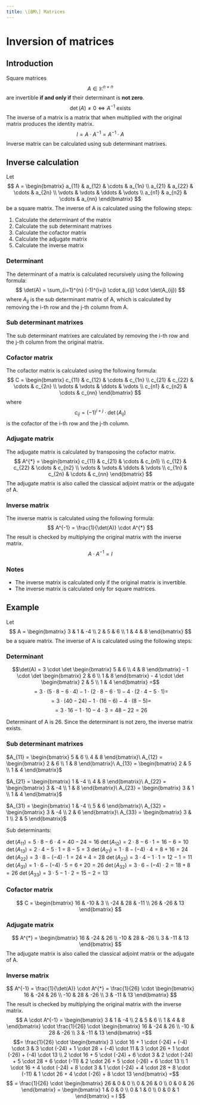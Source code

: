 ```yaml
---
title: \[BM\] Matrices
---
```


# Inversion of matrices

## Introduction
Square matrices
$$ A \in \mathbb{K}^{n \times n} $$
are invertible **if and only if** their determinant is **not zero**.
$$\det(A) \neq 0 \Leftrightarrow A^{-1} \text{ exists}$$
The inverse of a matrix is a matrix that when multiplied with the original matrix produces the identity matrix.
$$ I = A \cdot A^{-1} = A^{-1} \cdot A $$
Inverse matrix can be calculated using sub determinant matrixes.

## Inverse calculation
Let
$$ A = \begin{bmatrix}
    a_{11} & a_{12} & \cdots & a_{1n} \\
    a_{21} & a_{22} & \cdots & a_{2n} \\
    \vdots & \vdots & \ddots & \vdots \\
    a_{n1} & a_{n2} & \cdots & a_{nn}
\end{bmatrix} $$
be a square matrix. The inverse of A is calculated using the following steps:

1. Calculate the determinant of the matrix
2. Calculate the sub determinant matrixes
3. Calculate the cofactor matrix
4. Calculate the adjugate matrix
5. Calculate the inverse matrix

### Determinant
The determinant of a matrix is calculated recursively using the following formula:
$$ \det(A) = \sum_{i=1}^{n} (-1)^{i+j} \cdot a_{ij} \cdot \det(A_{ij}) $$
where
$A_{ij}$
is the sub determinant matrix of A, which is calculated by removing the i-th row and the j-th column from A.

### Sub determinant matrixes
The sub determinant matrixes are calculated by removing the i-th row and the j-th column from the original matrix.

### Cofactor matrix
The cofactor matrix is calculated using the following formula:
$$ C = \begin{bmatrix}
    c_{11} & c_{12} & \cdots & c_{1n} \\
    c_{21} & c_{22} & \cdots & c_{2n} \\
    \vdots & \vdots & \ddots & \vdots \\
    c_{n1} & c_{n2} & \cdots & c_{nn}
\end{bmatrix} $$
where
$$ c_{ij} = (-1)^{i+j} \cdot \det(A_{ij}) $$
is the cofactor of the i-th row and the j-th column.

### Adjugate matrix
The adjugate matrix is calculated by transposing the cofactor matrix.
$$ A^{*} = \begin{bmatrix}
    c_{11} & c_{21} & \cdots & c_{n1} \\
    c_{12} & c_{22} & \cdots & c_{n2} \\
    \vdots & \vdots & \ddots & \vdots \\
    c_{1n} & c_{2n} & \cdots & c_{nn}
\end{bmatrix} $$
The adjugate matrix is also called the classical adjoint matrix or the adjugate of A.

### Inverse matrix
The inverse matrix is calculated using the following formula:
$$ A^{-1} = \frac{1}{\det(A)} \cdot A^{*} $$
The result is checked by multiplying the original matrix with the inverse matrix.
$$ A \cdot A^{-1} = I $$

### Notes
- The inverse matrix is calculated only if the original matrix is invertible.
- The inverse matrix is calculated only for square matrices.

## Example
Let
$$ A = \begin{bmatrix}
    3 & 1 & -4 \\
    2 & 5 & 6 \\
    1 & 4 & 8
\end{bmatrix} $$
be a square matrix. The inverse of A is calculated using the following steps:

### Determinant

$$\det(A) = 3 \cdot \det \begin{bmatrix}
    5 & 6 \\
    4 & 8
\end{bmatrix} - 1 \cdot \det \begin{bmatrix}
    2 & 6 \\
    1 & 8
\end{bmatrix} - 4 \cdot \det \begin{bmatrix}
    2 & 5 \\
    1 & 4
\end{bmatrix} =$$
$$ = 3 \cdot (5 \cdot 8 - 6 \cdot 4) - 1 \cdot (2 \cdot 8 - 6 \cdot 1) - 4 \cdot (2 \cdot 4 - 5 \cdot 1) =$$
$$= 3 \cdot (40 - 24) - 1 \cdot (16 - 6) - 4 \cdot (8 - 5) =$$
$$= 3 \cdot 16 - 1 \cdot 10 - 4 \cdot 3 = 48 - 22 = 26$$

Determinant of A is 26. Since the determinant is not zero, the inverse matrix exists.

### Sub determinant matrixes

$A_{11} = \begin{bmatrix}
    5 & 6 \\
    4 & 8
\end{bmatrix}\ A_{12} = \begin{bmatrix}
    2 & 6 \\
    1 & 8
\end{bmatrix}\ A_{13} = \begin{bmatrix}
    2 & 5 \\
    1 & 4
\end{bmatrix}$

$A_{21} = \begin{bmatrix}
    1 & -4 \\
    4 & 8
\end{bmatrix}\ A_{22} = \begin{bmatrix}
    3 & -4 \\
    1 & 8
\end{bmatrix}\ A_{23} = \begin{bmatrix}
    3 & 1 \\
    1 & 4
\end{bmatrix}$

$A_{31} = \begin{bmatrix}
    1 & -4 \\
    5 & 6
\end{bmatrix}\ A_{32} = \begin{bmatrix}
    3 & -4 \\
    2 & 6
\end{bmatrix}\ A_{33} = \begin{bmatrix}
    3 & 1 \\
    2 & 5
\end{bmatrix}$

Sub determinants:

$\det(A_{11}) = 5 \cdot 8 - 6 \cdot 4 = 40 - 24 = 16$
$\det(A_{12}) = 2 \cdot 8 - 6 \cdot 1 = 16 - 6 = 10$
$\det(A_{13}) = 2 \cdot 4 - 5 \cdot 1 = 8 - 5 = 3$
$\det(A_{21}) = 1 \cdot 8 - (-4) \cdot 4 = 8 + 16 = 24$
$\det(A_{22}) = 3 \cdot 8 - (-4) \cdot 1 = 24 + 4 = 28$
$\det(A_{23}) = 3 \cdot 4 - 1 \cdot 1 = 12 - 1 = 11$
$\det(A_{31}) = 1 \cdot 6 - (-4) \cdot 5 = 6 + 20 = 26$
$\det(A_{32}) = 3 \cdot 6 - (-4) \cdot 2 = 18 + 8 = 26$
$\det(A_{33}) = 3 \cdot 5 - 1 \cdot 2 = 15 - 2 = 13$

### Cofactor matrix
$$ C = \begin{bmatrix}
    16 & -10 & 3 \\
    -24 & 28 & -11 \\
    26 & -26 & 13
\end{bmatrix} $$

### Adjugate matrix
$$ A^{*} = \begin{bmatrix}
    16 & -24 & 26 \\
    -10 & 28 & -26 \\
    3 & -11 & 13
\end{bmatrix} $$
The adjugate matrix is also called the classical adjoint matrix or the adjugate of A.

### Inverse matrix
$$ A^{-1} = \frac{1}{\det(A)} \cdot A^{*} = \frac{1}{26} \cdot \begin{bmatrix}
    16 & -24 & 26 \\
    -10 & 28 & -26 \\
    3 & -11 & 13
\end{bmatrix} $$
The result is checked by multiplying the original matrix with the inverse matrix.
$$ A \cdot A^{-1} = \begin{bmatrix}
    3 & 1 & -4 \\
    2 & 5 & 6 \\
    1 & 4 & 8
\end{bmatrix} \cdot \frac{1}{26} \cdot \begin{bmatrix}
    16 & -24 & 26 \\
    -10 & 28 & -26 \\
    3 & -11 & 13
\end{bmatrix} =$$
$$= \frac{1}{26} \cdot \begin{bmatrix}
  3 \cdot 16 + 1 \cdot (-24) + (-4) \cdot 3 & 3 \cdot (-24) + 1 \cdot 28 + (-4) \cdot 11 & 3 \cdot 26 + 1 \cdot (-26) + (-4) \cdot 13 \\
  2 \cdot 16 + 5 \cdot (-24) + 6 \cdot 3 & 2 \cdot (-24) + 5 \cdot 28 + 6 \cdot (-11) & 2 \cdot 26 + 5 \cdot (-26) + 6 \cdot 13 \\
  1 \cdot 16 + 4 \cdot (-24) + 8 \cdot 3 & 1 \cdot (-24) + 4 \cdot 28 + 8 \cdot (-11) & 1 \cdot 26 + 4 \cdot (-26) + 8 \cdot 13
\end{bmatrix} =$$
$$ = \frac{1}{26} \cdot \begin{bmatrix}
    26 & 0 & 0 \\
    0 & 26 & 0 \\
    0 & 0 & 26
\end{bmatrix} = \begin{bmatrix}
    1 & 0 & 0 \\
    0 & 1 & 0 \\
    0 & 0 & 1
\end{bmatrix} = I $$
